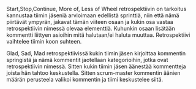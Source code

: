 Start,Stop,Continue, More of, Less of Wheel retrospektiivin on tarkoitus kannustaa tiimin jäseniä arvioimaan edellistä sprinttiä, niin että nämä piirtävät ympyrän, jakavat tämän viiteen osaan ja kukin osa vastaa retrospektiivin nimessä olevaa elementtiä. Kuhunkin osaan lisätään kommentti liittyen asioihin mitä halutaan/ei haluta muuttaa. Retrospektiivi vaihtelee tiimin koon suhteen.

Glad, Sad, Mad retrospektiivissä kukin tiimin jäsen kirjoittaa kommentin springistä ja nämä kommentit jaotellaan kategorioihin, jotka ovat retrospektiivin nimessä. Sitten kukin tiimin jäsen äänestää kommentteja joista hän tahtoo keskustella. Sitten scrum-master kommentin äänien määrän perusteela valikoi kommentin ja tiimi keskustelee siitä.
